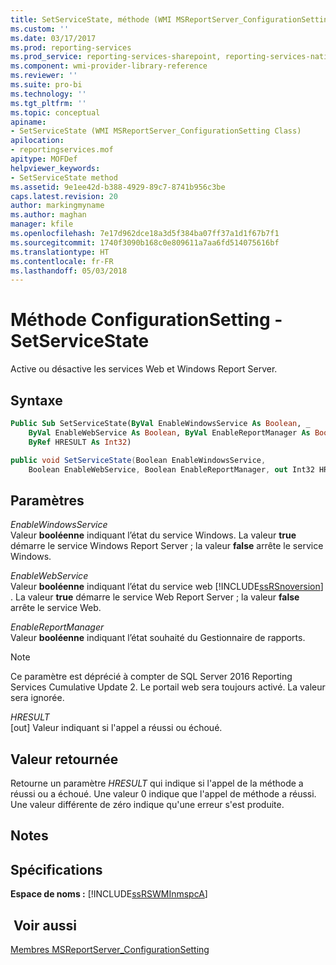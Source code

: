 ```yaml
---
title: SetServiceState, méthode (WMI MSReportServer_ConfigurationSetting) | Microsoft Docs
ms.custom: ''
ms.date: 03/17/2017
ms.prod: reporting-services
ms.prod_service: reporting-services-sharepoint, reporting-services-native
ms.component: wmi-provider-library-reference
ms.reviewer: ''
ms.suite: pro-bi
ms.technology: ''
ms.tgt_pltfrm: ''
ms.topic: conceptual
apiname:
- SetServiceState (WMI MSReportServer_ConfigurationSetting Class)
apilocation:
- reportingservices.mof
apitype: MOFDef
helpviewer_keywords:
- SetServiceState method
ms.assetid: 9e1ee42d-b388-4929-89c7-8741b956c3be
caps.latest.revision: 20
author: markingmyname
ms.author: maghan
manager: kfile
ms.openlocfilehash: 7e17d962dce18a3d5f384ba07ff37a1d1f67b7f1
ms.sourcegitcommit: 1740f3090b168c0e809611a7aa6fd514075616bf
ms.translationtype: HT
ms.contentlocale: fr-FR
ms.lasthandoff: 05/03/2018
---
```

# <a name="configurationsetting-method---setservicestate"></a>Méthode ConfigurationSetting - SetServiceState
  Active ou désactive les services Web et Windows Report Server.  
  
## <a name="syntax"></a>Syntaxe  
  
```vb  
Public Sub SetServiceState(ByVal EnableWindowsService As Boolean, _  
    ByVal EnableWebService As Boolean, ByVal EnableReportManager As Boolean, _  
    ByRef HRESULT As Int32)  
```  
  
```csharp  
public void SetServiceState(Boolean EnableWindowsService,  
    Boolean EnableWebService, Boolean EnableReportManager, out Int32 HRESULT);  
```  
  
## <a name="parameters"></a>Paramètres  
 *EnableWindowsService*  
 Valeur **booléenne** indiquant l’état du service Windows. La valeur **true** démarre le service Windows Report Server ; la valeur **false** arrête le service Windows.  
  
 *EnableWebService*  
 Valeur **booléenne** indiquant l’état du service web [!INCLUDE[ssRSnoversion](../../includes/ssrsnoversion-md.md)] . La valeur **true** démarre le service Web Report Server ; la valeur **false** arrête le service Web.  
  
 *EnableReportManager*  
 Valeur **booléenne** indiquant l’état souhaité du Gestionnaire de rapports.
 
 > [!NOTE] 
 > Ce paramètre est déprécié à compter de SQL Server 2016 Reporting Services Cumulative Update 2. Le portail web sera toujours activé. La valeur sera ignorée.
  
 *HRESULT*  
 [out] Valeur indiquant si l'appel a réussi ou échoué.  
  
## <a name="return-value"></a>Valeur retournée  
 Retourne un paramètre *HRESULT* qui indique si l'appel de la méthode a réussi ou a échoué. Une valeur 0 indique que l'appel de méthode a réussi. Une valeur différente de zéro indique qu'une erreur s'est produite.  
  
## <a name="remarks"></a>Notes   
  
## <a name="requirements"></a>Spécifications  
 **Espace de noms :** [!INCLUDE[ssRSWMInmspcA](../../includes/ssrswminmspca-md.md)]  
  
## <a name="see-also"></a> Voir aussi  
 [Membres MSReportServer_ConfigurationSetting](../../reporting-services/wmi-provider-library-reference/msreportserver-configurationsetting-members.md)  
  
  
